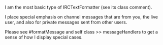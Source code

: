 I am the most basic type of IRCTextFormatter (see its class comment).

I place special emphasis on channel messages that are from you, 
the live user, and also for private messages sent from other users.

Please see #formatMessage and self class >> messageHandlers
to get a sense of how I display special cases.